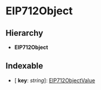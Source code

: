 # EIP712Object

## Hierarchy

* **EIP712Object**

## Indexable

* \[ **key**: _string_\]: [EIP712ObjectValue](_packages_sdk_utils_src_sign_typed_data_utils_.md#eip712objectvalue)

